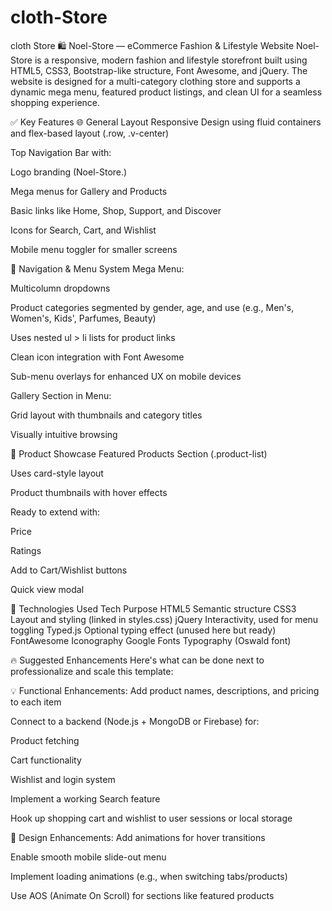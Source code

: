 # cloth-Store
cloth Store
🛍️ Noel-Store — eCommerce Fashion & Lifestyle Website
Noel-Store is a responsive, modern fashion and lifestyle storefront built using HTML5, CSS3, Bootstrap-like structure, Font Awesome, and jQuery. The website is designed for a multi-category clothing store and supports a dynamic mega menu, featured product listings, and clean UI for a seamless shopping experience.

✅ Key Features
🌐 General Layout
Responsive Design using fluid containers and flex-based layout (.row, .v-center)

Top Navigation Bar with:

Logo branding (Noel-Store.)

Mega menus for Gallery and Products

Basic links like Home, Shop, Support, and Discover

Icons for Search, Cart, and Wishlist

Mobile menu toggler for smaller screens

🎯 Navigation & Menu System
Mega Menu:

Multicolumn dropdowns

Product categories segmented by gender, age, and use (e.g., Men's, Women's, Kids', Parfumes, Beauty)

Uses nested ul > li lists for product links

Clean icon integration with Font Awesome

Sub-menu overlays for enhanced UX on mobile devices

Gallery Section in Menu:

Grid layout with thumbnails and category titles

Visually intuitive browsing

🛒 Product Showcase
Featured Products Section (.product-list)

Uses card-style layout

Product thumbnails with hover effects

Ready to extend with:

Price

Ratings

Add to Cart/Wishlist buttons

Quick view modal

🔧 Technologies Used
Tech	Purpose
HTML5	Semantic structure
CSS3	Layout and styling (linked in styles.css)
jQuery	Interactivity, used for menu toggling
Typed.js	Optional typing effect (unused here but ready)
FontAwesome	Iconography
Google Fonts	Typography (Oswald font)

🔥 Suggested Enhancements
Here's what can be done next to professionalize and scale this template:

💡 Functional Enhancements:
Add product names, descriptions, and pricing to each item

Connect to a backend (Node.js + MongoDB or Firebase) for:

Product fetching

Cart functionality

Wishlist and login system

Implement a working Search feature

Hook up shopping cart and wishlist to user sessions or local storage

💎 Design Enhancements:
Add animations for hover transitions

Enable smooth mobile slide-out menu

Implement loading animations (e.g., when switching tabs/products)

Use AOS (Animate On Scroll) for sections like featured products
